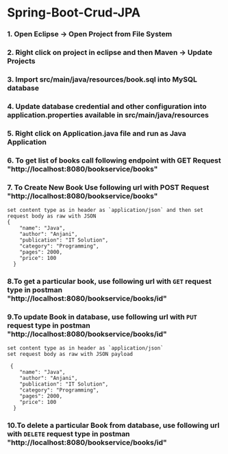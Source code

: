 # Spring-Boot-Crud-JPA

### 1. Open Eclipse -> Open Project from File System

### 2. Right click on project in eclipse and then Maven -> Update Projects 

### 3. Import src/main/java/resources/book.sql into MySQL database

### 4. Update database credential and other configuration into application.properties available in src/main/java/resources

### 5. Right click on Application.java file and run as Java Application

### 6. To get list of books call following endpoint with GET Request "http://localhost:8080/bookservice/books"

### 7. To Create New Book Use following url with POST Request "http://localhost:8080/bookservice/books" 

	set content type as in header as `application/json` and then set request body as raw with JSON 
	{
	    "name": "Java",
	    "author": "Anjani",
	    "publication": "IT Solution",
	    "category": "Programming",
	    "pages": 2000,
	    "price": 100
	  }

### 8.To get a particular book, use following url with `GET` request type in postman "http://localhost:8080/bookservice/books/id"

### 9.To update Book in database, use following url with `PUT` request type in postman "http://localhost:8080/bookservice/books/id"

	set content type as in header as `application/json`
	set request body as raw with JSON payload

	 {
	    "name": "Java",
	    "author": "Anjani",
	    "publication": "IT Solution",
	    "category": "Programming",
	    "pages": 2000,
	    "price": 100
	  }

### 10.To delete a particular Book from database, use following url with `DELETE` request type in postman "http://localhost:8080/bookservice/books/id"
